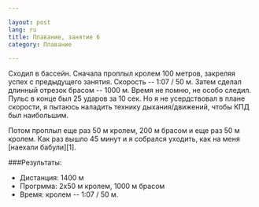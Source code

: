 ```yaml
---

layout: post  
lang: ru  
title: Плавание, занятие 6  
category: Плавание

---
```


Сходил в бассейн. Сначала проплыл кролем 100 метров, закреляя
успех с предыдущего занятия. Скорость -- 1:07 / 50 м. Затем
сделал длинный отрезок брасом -- 1000 м. Время не помню, не
особо следил. Пульс в конце был 25 ударов за 10 сек. Но я 
не усердствовал в плане скорости, я пытаюсь наладить технику
дыхания/движений, чтобы КПД был наибольшим.

Потом проплыл еще раз 50 м кролем, 200 м брасом
и еще раз 50 м кролем. Как раз вышло 45 минут и я собрался
уходить, как на меня [наехали бабули][1].

###Результаты:

* Дистанция: 1400 м
* Прогрмма: 2x50 м кролем, 1000 м брасом
* Время: кролем -- 1:07 / 50 м.






